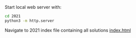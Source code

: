 Start local web server with: 

```bash
cd 2021
python3 -m http.server
```

Navigate to 2021 index file containing all solutions [index.html](index.html)